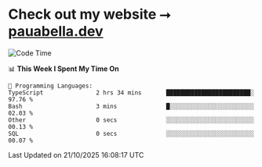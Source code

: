 # Check out my website ⭢ [pauabella.dev](https://pauabella.dev)

<!--START_SECTION:waka-->
![Code Time](http://img.shields.io/badge/Code%20Time-4%2C910%20hrs%2047%20mins-blue)

📊 **This Week I Spent My Time On** 

```text
💬 Programming Languages: 
TypeScript               2 hrs 34 mins       ████████████████████████░   97.76 % 
Bash                     3 mins              █░░░░░░░░░░░░░░░░░░░░░░░░   02.03 % 
Other                    0 secs              ░░░░░░░░░░░░░░░░░░░░░░░░░   00.13 % 
SQL                      0 secs              ░░░░░░░░░░░░░░░░░░░░░░░░░   00.07 % 
```


 Last Updated on 21/10/2025 16:08:17 UTC
<!--END_SECTION:waka-->
